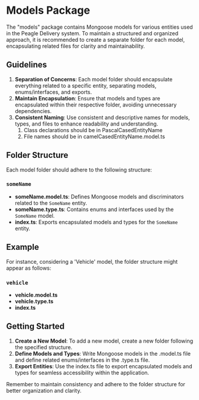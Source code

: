 # Models Package

The "models" package contains Mongoose models for various entities used in the Peagle Delivery system. To maintain a structured and organized approach, it is recommended to create a separate folder for each model, encapsulating related files for clarity and maintainability.

## Guidelines

1. **Separation of Concerns**: Each model folder should encapsulate everything related to a specific entity, separating models, enums/interfaces, and exports.
2. **Maintain Encapsulation**: Ensure that models and types are encapsulated within their respective folder, avoiding unnecessary dependencies.
3. **Consistent Naming**: Use consistent and descriptive names for models, types, and files to enhance readability and understanding.
   1. Class declarations should be in PascalCasedEntityName
   2. File names should be in camelCasedEntityName.model.ts

## Folder Structure

Each model folder should adhere to the following structure:

### `someName`

- **someName.model.ts**: Defines Mongoose models and discriminators related to the `SomeName` entity.
- **someName.type.ts**: Contains enums and interfaces used by the `SomeName` model.
- **index.ts**: Exports encapsulated models and types for the `SomeName` entity.

## Example

For instance, considering a 'Vehicle' model, the folder structure might appear as follows:

### `vehicle`

- **vehicle.model.ts**
- **vehicle.type.ts**
- **index.ts**

## Getting Started

1. **Create a New Model**: To add a new model, create a new folder following the specified structure.
2. **Define Models and Types**: Write Mongoose models in the .model.ts file and define related enums/interfaces in the .type.ts file.
3. **Export Entities**: Use the index.ts file to export encapsulated models and types for seamless accessibility within the application.

Remember to maintain consistency and adhere to the folder structure for better organization and clarity.
